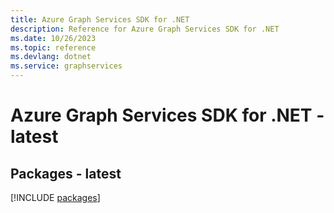 ```yaml
---
title: Azure Graph Services SDK for .NET
description: Reference for Azure Graph Services SDK for .NET
ms.date: 10/26/2023
ms.topic: reference
ms.devlang: dotnet
ms.service: graphservices
---
```

# Azure Graph Services SDK for .NET - latest
## Packages - latest
[!INCLUDE [packages](graph-services-index.md)]